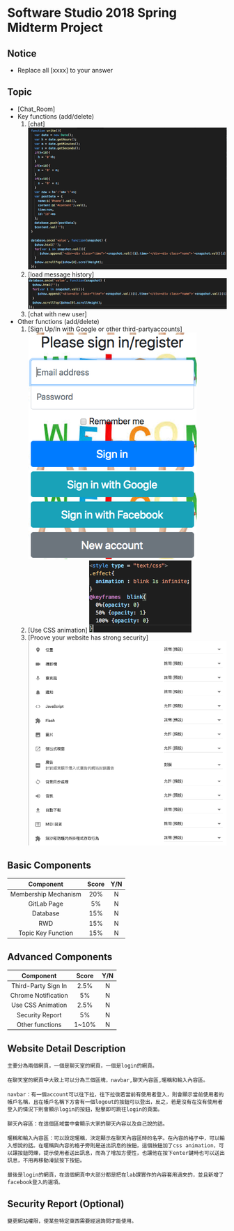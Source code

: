 # Software Studio 2018 Spring Midterm Project
## Notice
* Replace all [xxxx] to your answer

## Topic
* [Chat_Room]
* Key functions (add/delete)
    1. [chat]
    <img src = 'chat.png'></img>
    2. [load message history]
    <img src = 'load.png'></img>
    3. [chat with new user]
* Other functions (add/delete)
    1. [Sign Up/In with Google or other third-partyaccounts]
    <img src = 'login.png'></img>
    2. [Use CSS animation]
    <img src = 'css.png'></img>
    3. [Proove your website has strong security]
    <img src = 'security.png'></img>


## Basic Components
|Component|Score|Y/N|
|:-:|:-:|:-:|
|Membership Mechanism|20%|N|
|GitLab Page|5%|N|
|Database|15%|N|
|RWD|15%|N|
|Topic Key Function|15%|N|

## Advanced Components
|Component|Score|Y/N|
|:-:|:-:|:-:|
|Third-Party Sign In|2.5%|N|
|Chrome Notification|5%|N|
|Use CSS Animation|2.5%|N|
|Security Report|5%|N|
|Other functions|1~10%|N|

## Website Detail Description
    主要分為兩個網頁，一個是聊天室的網頁，一個是login的網頁。
    
    在聊天室的網頁中大致上可以分為三個區塊，navbar,聊天內容區,暱稱和輸入內容區。
    
    navbar：有一個account可以往下拉，往下拉後若當前有使用者登入，則會顯示當前使用者的帳戶名稱，且在帳戶名稱下方會有一個logout的按鈕可以登出，反之，若是沒有在沒有使用者登入的情況下則會顯示login的按鈕，點擊即可跳往login的頁面。
    
    聊天內容區：在這個區域當中會顯示大家的聊天內容以及自己說的話。
    
    暱稱和輸入內容區：可以設定暱稱，決定顯示在聊天內容區時的名字。在內容的格子中，可以輸入想說的話。在暱稱與內容的格子旁則是送出訊息的按鈕，這個按鈕加了css animation，可以讓按鈕閃爍，提示使用者送出訊息，而為了增加方便性，也讓他在按下enter鍵時也可以送出訊息，不用再移動滑鼠按下按鈕。

    最後是login的網頁，在這個網頁中大部分都是把在lab課實作的內容套用過來的，並且新增了facebook登入的選項。
## Security Report (Optional)
    變更網站權限，使某些特定東西需要經過詢問才能使用。
